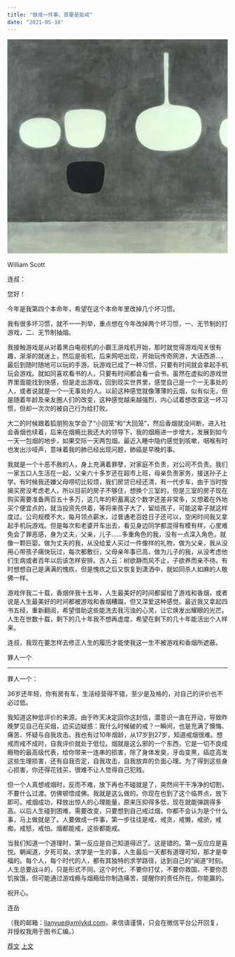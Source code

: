```yaml
---
title: "做成一件事，首要是能戒"
date: "2021-05-18"
---
```


![连岳文章](images/连岳文章picture-15.jpg)

William Scott

  

连叔：

  

您好！

  

今年是我第四个本命年，希望在这个本命年里改掉几个坏习惯。

  

我有很多坏习惯，就不一一列举，重点想在今年改掉两个坏习惯，一、无节制的打游戏，二、无节制抽烟。

  

我接触游戏是从对着黑白电视机的小霸王游戏机开始，那时就觉得游戏闯关很有趣，渐渐的就迷上，然后是街机，后来网吧出现，开始玩传奇网游，大话西游...，最后到随时随地可以玩的手游。玩游戏已成了一种习惯，只要有时间就会拿起手机玩会游戏。就如同喜欢看书的人，只要有时间都会看一会书。虽然在虚拟的游戏世界里面能找到快感，但是走出游戏，回到现实世界里，感觉自己是一个一无事处的人，或者说就是一个一无事处的人。以前这种感觉就像薄薄的云烟，似有似无，但是随着年龄及亲友圈人们的改变，这种感觉越来越强烈，内心试着想改变这一坏习惯，但却一次次的被自己行为给打败。

  

大二的时候跟着狐朋狗友学会了“小回笼”和“大回笼”，然后香烟就没间断，进入社会香烟也续着，后来在烟瘾比我还大的领导下，我的烟瘾进一步增大，发展到如今一天一包烟的地步，如果交际一天两包烟。最近入睡中隐约感觉到咳嗽，咽喉有时也发出沙哑声，意味着我的肺已经出现问题，肺癌是早晚的事。

  

我就是一个十恶不赦的人，身上充满着罪孽，对家庭不负责，对公司不负责。我们一家五口人生活在一起，父亲六十多岁还在超市上班，母亲负责家务，接送孙子上学。有时候我还嫌父母唠叨比较烦，我们房贷已经还清，有一代步车，由于当时按揭买房没考虑老人，所以目前的房子不够住，想换个三室的，但是三室的房子现在购买需要准备两百五十多万，这几年的积蓄离这个数字还差非常多，又想着在外地买个便宜点的，就当投资先供着，等将来孩子大了，留给孩子，可能这辈子就这样度过。公司规模不大，每月领点薪水，过普通老百姓日子还可以，空闲时间我又拿起手机玩游戏。但是每次和老婆开车出去，看见身边同学都混得有模有样，心里难免会了罪恶感，身为丈夫，父亲，儿子……多重角色的我，没有一点深入角色，就像一颗巨婴。做为丈夫的我，从没给爱人买过一件像样的礼物，做为父亲，我从没用心带孩子痛快玩过，每次都敷衍，父母亲年事已高，做为儿子的我，从没考虑他们生病或者百年以后该怎样安排。古人云：树欲静而风不止，子欲养而亲不待。有时想想自己是满满的愧疚，但是愧疚之后又恢复到潇洒中，就如同杀人如麻的人敬佛一样。

  

游戏伴我二十载，香烟伴我十五年，人生最美好的时间都留给了游戏和香烟，或者说是人生最美好的时间都被游戏和香烟糟蹋，但又深爱这种感觉。最近我又拿起四书五经，重新翻阅，希望借助这些能洗去我污浊的心灵，让它焕发出耀眼的光芒。人生在世数十载，剩下的几十年我不想再虚度，希望在剩下的几十年能活出个人样来。

  

连叔，我现在要怎样去修正人生的履历才能使我这一生不被游戏和香烟所遮蔽。

  

罪人一个

  

* * *

  

罪人一个：

  

36岁还年轻，你有房有车，生活经营得不错，至少是及格的，对自己的评价也不必过低。

  

我知道这种低评价的来源。由于昨天决定回你这封信，潜意识一直在开动，导致昨晚梦见自己在买烟，边买边疑惑：我什么时候破的戒？一瞬间，也是充满了懊悔、痛苦、怀疑与自我攻击。我也有过10年烟龄，从17岁到27岁，知道戒烟很难。想戒而戒不成时，自我评价就处于低位。烟就是这么邪的一个东西，它是一切不良成瘾物的最高级代表，给你带来一连串的损害，除了身体发臭，牙齿变黑，癌症高发这些生理损害，还有自我否定，自我攻击，自我放弃的负面心理。为了得到这些身心损害，你还得花钱买，很难不让人觉得自己犯贱。

  

但一个人真想戒烟时，反而不难，放下再也不碰就是了，突然间干干净净的切割，不要什么过渡。仿佛顿悟成佛。我就是这么做的。你现在也到了这个临界点，放下即可。戒烟成功，释放出惊人的心理能量，原来压抑得多低，现在就能弹跳得多高。以后人生碰到困难，需要改变，只要想到自己戒过烟，你都不会认为是个什么事，马上做就是了。人要做成一件事，第一步往往是戒，戒贪，戒懒，戒骄，戒痴，戒怒，戒怕。烟都能戒，这些都能戒。

  

当我们知道一个道理时，第一反应是自己知道得迟了。这是错的。第一反应应是喜悦。朝闻道，夕死可矣。求学是一生的事，人生最后一天都有道理可知，那才是幸福的。每个人，每个时代的人，都有其独特的求学路径，达到自己的“闻道”时刻。人生总要战斗的，只是形式不同。这个时代，不要你打仗，不要你救国，不要你忍饥挨饿，但可能通过游戏瘾与烟瘾给你制造痛苦，提醒你的责任所在。你能赢的。

  

祝开心。

  

连岳

  

（我的邮箱：lianyue@xmlykd.com，来信请谨慎，只会在微信平台公开回复，并授权我用于图书汇编。）

[荐文](http://mp.weixin.qq.com/s?__biz=MjM5NDU0Mjk2MQ==&mid=2651632281&idx=1&sn=c03588a578c8e6fa48bc6feb8fe53cd1&chksm=bd7e36878a09bf91f7e478dcba7362eb4bded2ee30e8a08202adee3a6bdae88b375a0719f7bf&scene=21#wechat_redirect) [上文](http://mp.weixin.qq.com/s?__biz=MjM5NDU0Mjk2MQ==&mid=2651704426&idx=1&sn=9aa7e7c1a6fd2ce6432d1c95326cedc2&chksm=bd7f48748a08c162bfcd25445073e691444ed9e6258262510c7e0c68b40e4c57604dca92489a&scene=21#wechat_redirect)
